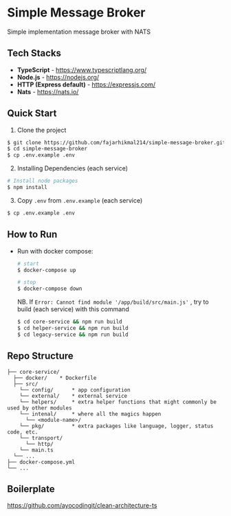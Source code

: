 # Simple Message Broker

Simple implementation message broker with NATS

## Tech Stacks
- **TypeScript** - <https://www.typescriptlang.org/>
- **Node.js** - <https://nodejs.org/>
- **HTTP (Express default)** - <https://expressjs.com/>
- **Nats** - <https://nats.io/>

## Quick Start

1. Clone the project

```bash
$ git clone https://github.com/fajarhikmal214/simple-message-broker.git
$ cd simple-message-broker
$ cp .env.example .env
```

2. Installing Dependencies (each service)
```bash
# Install node packages
$ npm install
```

3. Copy `.env` from `.env.example` (each service)

```bash
$ cp .env.example .env
```

## How to Run

- Run with docker compose:

  ```bash
  # start
  $ docker-compose up

  # stop
  $ docker-compose down
  ```
  
  NB. If `Error: Cannot find module '/app/build/src/main.js'` , try to build (each service) with this command
  ```bash
  $ cd core-service && npm run build
  $ cd helper-service && npm run build
  $ cd legacy-service && npm run build
  ```

## Repo Structure

```
├── core-service/
  ├── docker/    * Dockerfile
  ├── src/
    └── config/      * app configuration
    └── external/    * external service
    └── helpers/     * extra helper functions that might commonly be used by other modules
    └── intenal/     * where all the magics happen
      └── <module-name>/
    └── pkg/         * extra packages like language, logger, status code, etc.
    └── transport/
      └── http/
    └── main.ts
  └── ...
├── docker-compose.yml
└── ...
```

## Boilerplate
https://github.com/ayocodingit/clean-architecture-ts
